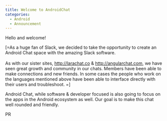 ```yaml
---
title: Welcome to AndroidChat
categories:
  - Android
  - Announcement
---
```

<p>Hello and welcome!</p><p>[=As a huge fan of Slack, we decided to take the opportunity to create an Android Chat space with the amazing Slack software. <br><br>As with our sister sites, <a href="http://larachat.co" target="_blank">http://larachat.co</a> &amp; <a href="http://angularchat.com" target="_blank">http://angularchat.com</a>, we have seen great growth and community in our chats. Members have been able to make connections and new friends. In some cases the people who work on the languages mentioned above have been able to interface directly with their users and troubleshoot. =]</p><p>Android Chat, while software &amp; developer focused is also going to focus on the apps in the Android ecosystem as well. Our goal is to make this chat well rounded and friendly. <br></p> PR
